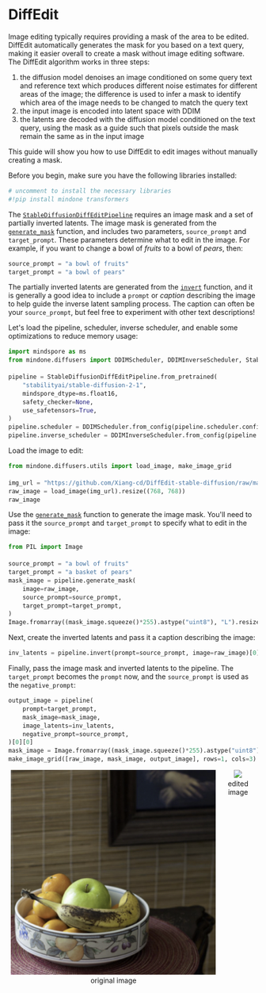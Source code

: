 <!--Copyright 2024 The HuggingFace Team. All rights reserved.

Licensed under the Apache License, Version 2.0 (the "License"); you may not use this file except in compliance with
the License. You may obtain a copy of the License at

http://www.apache.org/licenses/LICENSE-2.0

Unless required by applicable law or agreed to in writing, software distributed under the License is distributed on
an "AS IS" BASIS, WITHOUT WARRANTIES OR CONDITIONS OF ANY KIND, either express or implied. See the License for the
specific language governing permissions and limitations under the License.
-->

# DiffEdit

Image editing typically requires providing a mask of the area to be edited. DiffEdit automatically generates the mask for you based on a text query, making it easier overall to create a mask without image editing software. The DiffEdit algorithm works in three steps:

1. the diffusion model denoises an image conditioned on some query text and reference text which produces different noise estimates for different areas of the image; the difference is used to infer a mask to identify which area of the image needs to be changed to match the query text
2. the input image is encoded into latent space with DDIM
3. the latents are decoded with the diffusion model conditioned on the text query, using the mask as a guide such that pixels outside the mask remain the same as in the input image

This guide will show you how to use DiffEdit to edit images without manually creating a mask.

Before you begin, make sure you have the following libraries installed:

```py
# uncomment to install the necessary libraries
#!pip install mindone transformers
```

The [`StableDiffusionDiffEditPipeline`](https://mindspore-lab.github.io/mindone/latest/diffusers/api/pipelines/diffedit/#mindone.diffusers.StableDiffusionDiffEditPipeline) requires an image mask and a set of partially inverted latents. The image mask is generated from the [`generate_mask`](https://mindspore-lab.github.io/mindone/latest/diffusers/api/pipelines/diffedit/#mindone.diffusers.StableDiffusionDiffEditPipeline.generate_mask) function, and includes two parameters, `source_prompt` and `target_prompt`. These parameters determine what to edit in the image. For example, if you want to change a bowl of *fruits* to a bowl of *pears*, then:

```py
source_prompt = "a bowl of fruits"
target_prompt = "a bowl of pears"
```

The partially inverted latents are generated from the [`invert`](https://mindspore-lab.github.io/mindone/latest/diffusers/api/pipelines/diffedit/#mindone.diffusers.StableDiffusionDiffEditPipeline.invert) function, and it is generally a good idea to include a `prompt` or *caption* describing the image to help guide the inverse latent sampling process. The caption can often be your `source_prompt`, but feel free to experiment with other text descriptions!

Let's load the pipeline, scheduler, inverse scheduler, and enable some optimizations to reduce memory usage:

```py
import mindspore as ms
from mindone.diffusers import DDIMScheduler, DDIMInverseScheduler, StableDiffusionDiffEditPipeline

pipeline = StableDiffusionDiffEditPipeline.from_pretrained(
    "stabilityai/stable-diffusion-2-1",
    mindspore_dtype=ms.float16,
    safety_checker=None,
    use_safetensors=True,
)
pipeline.scheduler = DDIMScheduler.from_config(pipeline.scheduler.config)
pipeline.inverse_scheduler = DDIMInverseScheduler.from_config(pipeline.scheduler.config)
```

Load the image to edit:

```py
from mindone.diffusers.utils import load_image, make_image_grid

img_url = "https://github.com/Xiang-cd/DiffEdit-stable-diffusion/raw/main/assets/origin.png"
raw_image = load_image(img_url).resize((768, 768))
raw_image
```

Use the [`generate_mask`](https://mindspore-lab.github.io/mindone/latest/diffusers/api/pipelines/diffedit/#mindone.diffusers.StableDiffusionDiffEditPipeline.generate_mask) function to generate the image mask. You'll need to pass it the `source_prompt` and `target_prompt` to specify what to edit in the image:

```py
from PIL import Image

source_prompt = "a bowl of fruits"
target_prompt = "a basket of pears"
mask_image = pipeline.generate_mask(
    image=raw_image,
    source_prompt=source_prompt,
    target_prompt=target_prompt,
)
Image.fromarray((mask_image.squeeze()*255).astype("uint8"), "L").resize((768, 768))
```

Next, create the inverted latents and pass it a caption describing the image:

```py
inv_latents = pipeline.invert(prompt=source_prompt, image=raw_image)[0]
```

Finally, pass the image mask and inverted latents to the pipeline. The `target_prompt` becomes the `prompt` now, and the `source_prompt` is used as the `negative_prompt`:

```py
output_image = pipeline(
    prompt=target_prompt,
    mask_image=mask_image,
    image_latents=inv_latents,
    negative_prompt=source_prompt,
)[0][0]
mask_image = Image.fromarray((mask_image.squeeze()*255).astype("uint8"), "L").resize((768, 768))
make_image_grid([raw_image, mask_image, output_image], rows=1, cols=3)
```

<div style="display: flex; justify-content: center; align-items: flex-start; text-align: center; max-width: 98%; margin: 0 auto; gap: 1vw;">
  <div>
    <img class="rounded-xl" src="https://github.com/Xiang-cd/DiffEdit-stable-diffusion/raw/main/assets/origin.png"/>
    <figcaption class="mt-2 text-center text-sm text-gray-500">original image</figcaption>
  </div>
  <div>
    <img class="rounded-xl" src="https://github.com/user-attachments/assets/25fd1779-f673-4cb0-8441-c0b9dd50e608"/>
    <figcaption class="mt-2 text-center text-sm text-gray-500">edited image</figcaption>
  </div>
</div>

